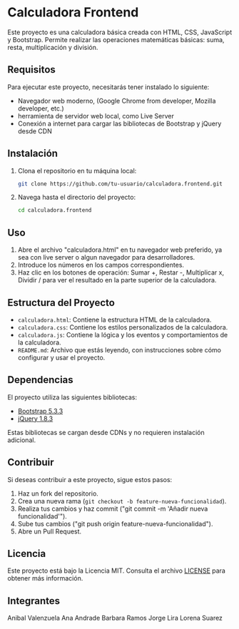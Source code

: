 # Calculadora Frontend

Este proyecto es una calculadora básica creada con HTML, CSS, JavaScript y Bootstrap. Permite realizar las operaciones matemáticas básicas: suma, resta, multiplicación y división.

## Requisitos

Para ejecutar este proyecto, necesitarás tener instalado lo siguiente:
- Navegador web moderno,  (Google Chrome from developer, Mozilla developer, etc.)
- herramienta de servidor web local, como Live Server
- Conexión a internet para cargar las bibliotecas de Bootstrap y jQuery desde CDN

## Instalación

1. Clona el repositorio en tu máquina local:

    ```bash
    git clone https://github.com/tu-usuario/calculadora.frontend.git
    ```

2. Navega hasta el directorio del proyecto:

    ```bash
    cd calculadora.frontend
    ```

## Uso

1. Abre el archivo "calculadora.html" en tu navegador web preferido, ya sea con live server o algun navegador para desarrolladores.
2. Introduce los números en los campos correspondientes.
3. Haz clic en los botones de operación: Sumar +, Restar -, Multiplicar x, Dividir / para ver el resultado en la parte superior de la calculadora.

## Estructura del Proyecto

- `calculadora.html`: Contiene la estructura HTML de la calculadora.
- `calculadora.css`: Contiene los estilos personalizados de la calculadora.
- `calculadora.js`: Contiene la lógica y los eventos y comportamientos de la calculadora.
- `README.md`: Archivo que estás leyendo, con instrucciones sobre cómo configurar y usar el proyecto.

## Dependencias

El proyecto utiliza las siguientes bibliotecas:

- [Bootstrap 5.3.3](https://cdn.jsdelivr.net/npm/bootstrap@5.3.3/dist/css/bootstrap.min.css)
- [jQuery 1.8.3](//ajax.googleapis.com/ajax/libs/jquery/1.8.3/jquery.min.js)

Estas bibliotecas se cargan desde CDNs y no requieren instalación adicional.

## Contribuir

Si deseas contribuir a este proyecto, sigue estos pasos:

1. Haz un fork del repositorio.
2. Crea una nueva rama (`git checkout -b feature-nueva-funcionalidad`).
3. Realiza tus cambios y haz commit ("git commit -m 'Añadir nueva funcionalidad'").
4. Sube tus cambios ("git push origin feature-nueva-funcionalidad").
5. Abre un Pull Request.

## Licencia

Este proyecto está bajo la Licencia MIT. Consulta el archivo [LICENSE](LICENSE) para obtener más información.

## Integrantes

 Anibal Valenzuela
 Ana Andrade
 Barbara Ramos
 Jorge Lira
 Lorena Suarez 